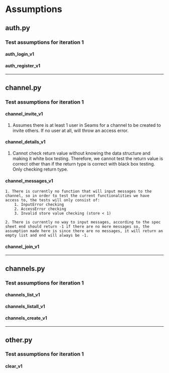 # Assumptions

## auth.py

### Test assumptions for iteration 1

#### auth_login_v1

#### auth_register_v1

---

## channel.py

### Test assumptions for iteration 1

#### channel_invite_v1

1. Assumes there is at least 1 user in Seams for a channel to be created to invite others. If no user at all, will throw an access error. 

#### channel_details_v1

1. Cannot check return value without knowing the data structure and making it white box testing. Therefore, we cannot test the return value is correct other than if the return type is correct with black box testing. Only checking return type. 


#### channel_messages_v1

    1. There is currently no function that will input messages to the channel, so in order to test the current functionalities we have access to, the tests will only consist of:
        1. InputError checking
        2. AccessError checking
        3. Invalid store value checking (store < 1)

    2. There is currently no way to input messages, according to the spec sheet end should return -1 if there are no more messages so, the assumption made here is since there are no messages, it will return an empty list and end will always be -1.

#### channel_join_v1

---

## channels.py

### Test assumptions for iteration 1

#### channels_list_v1

#### channels_listall_v1

#### channels_create_v1

---

## other.py

### Test assumptions for iteration 1

#### clear_v1
